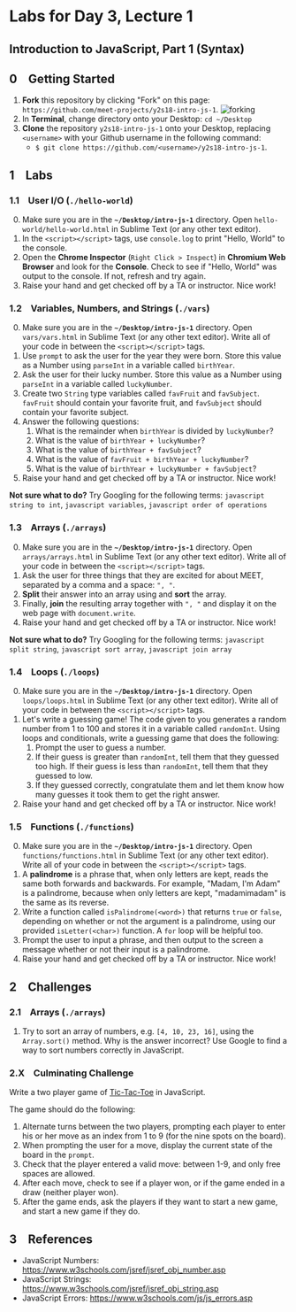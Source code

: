 # Labs for Day 3, Lecture 1
## Introduction to JavaScript, Part 1 (Syntax)

## 0 &ensp; Getting Started

1. **Fork** this repository by clicking "Fork" on this page: `https://github.com/meet-projects/y2s18-intro-js-1`.
    ![forking](https://image.ibb.co/jHRieT/forking.png)
2. In **Terminal**, change directory onto your Desktop: 
`cd ~/Desktop`
3. **Clone** the repository `y2s18-intro-js-1` onto your Desktop, replacing `<username>` with your Github username in the following command:
    - `$ git clone https://github.com/<username>/y2s18-intro-js-1`.

## 1 &ensp; Labs

### 1.1 &ensp; User I/O (`./hello-world`)
0. Make sure you are in the **`~/Desktop/intro-js-1`** directory. Open `hello-world/hello-world.html` in Sublime Text (or any other text editor).
1. In the `<script></script>` tags, use ``console.log`` to print "Hello, World" to the console.
2. Open the **Chrome Inspector** (`Right Click > Inspect`) in **Chromium Web Browser** and look for the **Console**. Check to see if "Hello, World" was output to the console. If not, refresh and try again.
3. Raise your hand and get checked off by a TA or instructor. Nice work!

### 1.2 &ensp; Variables, Numbers, and Strings (`./vars`)
0. Make sure you are in the **`~/Desktop/intro-js-1`** directory. Open `vars/vars.html` in Sublime Text (or any other text editor). Write all of your code in between the `<script></script>` tags.
1. Use `prompt` to ask the user for the year they were born. Store this value as a Number using `parseInt` in a variable called `birthYear`.
2. Ask the user for their lucky number. Store this value as a Number using `parseInt` in a variable called `luckyNumber`.
3. Create two `String` type variables called `favFruit` and `favSubject`. `favFruit` should contain your favorite fruit, and `favSubject` should contain your favorite subject.
4. Answer the following questions:
    1. What is the remainder when `birthYear` is divided by `luckyNumber`?
    2. What is the value of `birthYear + luckyNumber`?
    3. What is the value of `birthYear + favSubject`?
    4. What is the value of `favFruit + birthYear + luckyNumber`?
    5. What is the value of `birthYear + luckyNumber + favSubject`?
5. Raise your hand and get checked off by a TA or instructor. Nice work!

**Not sure what to do?** Try Googling for the following terms:
`javascript string to int`, `javascript variables`, `javascript order of operations`

### 1.3 &ensp; Arrays (`./arrays`)
0. Make sure you are in the **`~/Desktop/intro-js-1`** directory. Open `arrays/arrays.html` in Sublime Text (or any other text editor). Write all of your code in between the `<script></script>` tags.
1. Ask the user for three things that they are excited for about MEET, separated by a comma and a space: `", "`.
2. **Split** their answer into an array using and **sort** the array.
3. Finally, **join** the resulting array together with `", "` and display it on the web page with `document.write`.
4. Raise your hand and get checked off by a TA or instructor. Nice work!

**Not sure what to do?** Try Googling for the following terms:
`javascript split string`, `javascript sort array`, `javascript join array`

### 1.4 &ensp; Loops (`./loops`)
0. Make sure you are in the **`~/Desktop/intro-js-1`** directory. Open `loops/loops.html` in Sublime Text (or any other text editor). Write all of your code in between the `<script></script>` tags.
1. Let's write a guessing game! The code given to you generates a random number from 1 to 100 and stores it in a variable called `randomInt`. Using loops and conditionals, write a guessing game that does the following:
    1. Prompt the user to guess a number.
    2. If their guess is greater than `randomInt`, tell them that they guessed too high. If their guess is less than `randomInt`, tell them that they guessed to low.
    3. If they guessed correctly, congratulate them and let them know how many guesses it took them to get the right answer.
3. Raise your hand and get checked off by a TA or instructor. Nice work!


### 1.5 &ensp; Functions (`./functions`)
0. Make sure you are in the **`~/Desktop/intro-js-1`** directory. Open `functions/functions.html` in Sublime Text (or any other text editor). Write all of your code in between the `<script></script>` tags.
1. A **palindrome** is a phrase that, when only letters are kept, reads the same both forwards and backwards. For example, "Madam, I'm Adam" is a palindrome, because when only letters are kept, "madamimadam" is the same as its reverse.
2. Write a function called `isPalindrome(<word>)` that returns `true` or `false`, depending on whether or not the argument is a palindrome, using our provided `isLetter(<char>)` function. A `for` loop will be helpful too.
3. Prompt the user to input a phrase, and then output to the screen a message whether or not their input is a palindrome.
4. Raise your hand and get checked off by a TA or instructor. Nice work!

## 2 &ensp; Challenges
### 2.1 &ensp; Arrays (`./arrays`)
1. Try to sort an array of numbers, e.g. `[4, 10, 23, 16]`, using the `Array.sort()` method. Why is the answer incorrect? Use Google to find a way to sort numbers correctly in JavaScript.

### 2.X &ensp; Culminating Challenge
Write a two player game of [Tic-Tac-Toe](https://en.wikipedia.org/wiki/Tic-tac-toe) in JavaScript.

The game should do the following:
1. Alternate turns between the two players, prompting each player to enter his or her move as an index from 1 to 9 (for the nine spots on the board).
2. When prompting the user for a move, display the current state of the board in the `prompt`.
3. Check that the player entered a valid move: between 1-9, and only free spaces are allowed.
4. After each move, check to see if a player won, or if the game ended in a draw (neither player won).
5. After the game ends, ask the players if they want to start a new game, and start a new game if they do.


## 3 &ensp; References
* JavaScript Numbers: https://www.w3schools.com/jsref/jsref_obj_number.asp
* JavaScript Strings: https://www.w3schools.com/jsref/jsref_obj_string.asp
* JavaScript Errors: https://www.w3schools.com/js/js_errors.asp